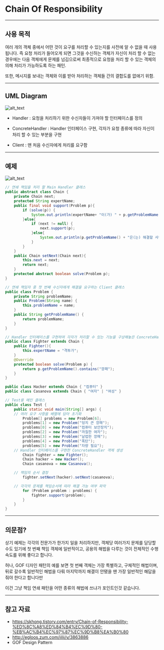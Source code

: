 # Chain Of Responsibility
---

## 사용 목적
여러 개의 객체 중에서 어떤 것이 요구를 처리할 수 있는지를 사전에 알 수 없을 때 사용됩니다. 즉 요청 처리가 들어오게 되면 그것을 수신하는 객체가 자신이 처리 할 수 없는 경우에는 다음 객체에게 문제를 넘김으로써 최종적으로 요청을 처리 할 수 있는 객체의 의해 처리가 가능하도록 하는 패턴.

또한, 메시지를 보내는 객체와 이를 받아 처리하는 객체들 간의 결합도를 없애기 위함.

---
## UML Diagram
![alt_text](https://img1.daumcdn.net/thumb/R1280x0/?scode=mtistory&fname=http%3A%2F%2Fcfile29.uf.tistory.com%2Fimage%2F99ED853359CCA7352E647C)

* Handler : 요청을 처리하기 위한 수신자들이 가져야 할 인터페이스를 정의

* ConcreteHandler : Handler 인터페이스 구현, 각자가 요청 종류에 따라 자신이 처리 할 수 있는 부분을 구현

* Client : 맨 처음 수신자에게 처리를 요구함

---

## 예제
![alt_text](https://github.com/studyteamthree/GofStudy/blob/master/assets/img/ChainOfResponsibility.PNG?raw=true)

```java
// 연쇄 책임을 처리 할 Main Handler 클래스
public abstract class Chain {
	private Chain next;
	protected String expertName;
	public final void support(Problem p){
		if (solve(p)) {
			System.out.println(expertName+ "이(가) " + p.getProblemName() +"을(를) 해결했다.");
		}else{
			if (next != null) {
				next.support(p);
			}else{
				System.out.println(p.getProblemName() + "은(는) 해결할 사람이 없다.");
			}
		}
	}
	public Chain setNext(Chain next){
		this.next = next;
		return next;
	}
	protected abstract boolean solve(Problem p);
}
```

```java
// 연쇄 책임자 중 첫 번째 수신자에게 해결을 요구하는 Client 클래스
public class Problem {
	private String problemName;
	public Problem(String name) {
		this.problemName = name;
	}
	public String getProblemName() {
		return problemName;
	}
}
```

```java
// Handler 인터페이스를 구현하여 각자가 처리할 수 있는 기능을 구상해놓은 ConcreteHandler 클래스
public class Fighter extends Chain {
	public Fighter(){
		this.expertName = "격투가";
	}
	@Override
	protected boolean solve(Problem p) {
		return p.getProblemName().contains("깡패");
	}
}

public class Hacker extends Chain { "컴퓨터" }
public class Casanova extends Chain { "여자" | "여성" }
```

```java
// Test용 메인 클래스
public class Test {
	public static void main(String[] args) {
    // 여러 요구 사항을 배열에 담아 초기화
		Problem[] problems = new Problem[6];
		problems[1] = new Problem("덩치 큰 깡패");
		problems[0] = new Problem("컴퓨터 보안장치");
		problems[2] = new Problem("까칠한 여자");
		problems[3] = new Problem("날렵한 깡패");
		problems[4] = new Problem("폭탄");
		problems[5] = new Problem("차량 필요");
    // Handler 인터페이스를 구현한 ConcreteHandler 객체 생성
		Chain fighter = new Fighter();
		Chain hacker = new Hacker();
		Chain casanova = new Casanova();

    // 책임의 순서 결정
		fighter.setNext(hacker).setNext(casanova);

    // 각각의 문제를 책임순서에 따라 해결 가능 여부 파악
		for (Problem problem : problems) {
			fighter.support(problem);
		}
	}
}
```
---
## 의문점?
상기 예제는 각각의 전문가가 한가지 일을 처리하지만,
객체당 여러가지 문제를 담당할 수도 있기에 첫 번째 책임 객체에 일반적이고, 공용의 해법을 다루는 것이 전체적인 수행 속도를 위해 좋다고 합니다.

허나, GOF 디자인 패턴의 예를 보면 첫 번째 객체는 가장 특별하고, 구체적인 해법이며, 뒤로 갈수록 일반적인 해법을 다뤄 마지막까지 해결이 안됐을 땐 가장 일반적인
해답을 줘야 한다고 합니다만

이건 그냥 책임 연쇄 패턴을 어떤 종류의 해법에 쓰냐가 포인트인것 같습니다.

---
## 참고 자료
- https://skhong.tistory.com/entry/Chain-of-Responsibility-%ED%8C%A8%ED%84%B4%EC%9D%80-%EB%AC%B4%EC%97%87%EC%9D%B8%EA%B0%80
- http://egloos.zum.com/iilii/v/3863886
- GOF Design Pattern
